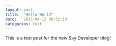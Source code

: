 ```yaml
---
layout: post
title:  "Hello World"
date:   2015-04-12 08:52:19
categories: test
---
```

This is a test post for the new Sky Developer blog!


